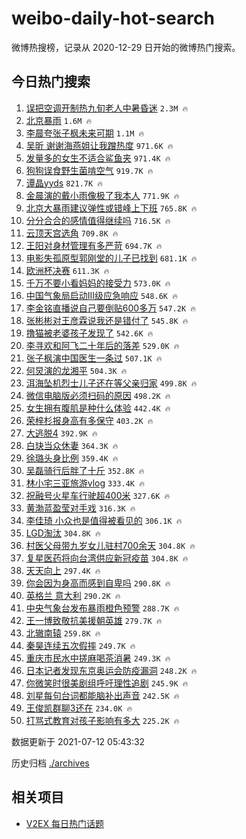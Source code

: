 # weibo-daily-hot-search

微博热搜榜，记录从 2020-12-29 日开始的微博热门搜索。

## 今日热门搜索

<!-- BEGIN -->

1. [误把空调开制热九旬老人中暑昏迷](https://s.weibo.com/weibo?q=%23%E8%AF%AF%E6%8A%8A%E7%A9%BA%E8%B0%83%E5%BC%80%E5%88%B6%E7%83%AD%E4%B9%9D%E6%97%AC%E8%80%81%E4%BA%BA%E4%B8%AD%E6%9A%91%E6%98%8F%E8%BF%B7%23&Refer=top) `2.3M 🔥`
1. [北京暴雨](https://s.weibo.com/weibo?q=%23%E5%8C%97%E4%BA%AC%E6%9A%B4%E9%9B%A8%23&Refer=top) `1.6M 🔥`
1. [李晨夸张子枫未来可期](https://s.weibo.com/weibo?q=%23%E6%9D%8E%E6%99%A8%E5%A4%B8%E5%BC%A0%E5%AD%90%E6%9E%AB%E6%9C%AA%E6%9D%A5%E5%8F%AF%E6%9C%9F%23&Refer=top) `1.1M 🔥`
1. [吴昕 谢谢海燕姐让我蹭热度](https://s.weibo.com/weibo?q=%E5%90%B4%E6%98%95%20%E8%B0%A2%E8%B0%A2%E6%B5%B7%E7%87%95%E5%A7%90%E8%AE%A9%E6%88%91%E8%B9%AD%E7%83%AD%E5%BA%A6&Refer=top) `971.6K 🔥`
1. [发量多的女生不适合鲨鱼夹](https://s.weibo.com/weibo?q=%23%E5%8F%91%E9%87%8F%E5%A4%9A%E7%9A%84%E5%A5%B3%E7%94%9F%E4%B8%8D%E9%80%82%E5%90%88%E9%B2%A8%E9%B1%BC%E5%A4%B9%23&Refer=top) `971.4K 🔥`
1. [狗狗误食野生菌啃空气](https://s.weibo.com/weibo?q=%23%E7%8B%97%E7%8B%97%E8%AF%AF%E9%A3%9F%E9%87%8E%E7%94%9F%E8%8F%8C%E5%95%83%E7%A9%BA%E6%B0%94%23&Refer=top) `919.7K 🔥`
1. [谭晶yyds](https://s.weibo.com/weibo?q=%23%E8%B0%AD%E6%99%B6yyds%23&Refer=top) `821.7K 🔥`
1. [金晨演的戴小雨像极了我本人](https://s.weibo.com/weibo?q=%23%E9%87%91%E6%99%A8%E6%BC%94%E7%9A%84%E6%88%B4%E5%B0%8F%E9%9B%A8%E5%83%8F%E6%9E%81%E4%BA%86%E6%88%91%E6%9C%AC%E4%BA%BA%23&Refer=top) `771.9K 🔥`
1. [北京大暴雨建议弹性或错峰上下班](https://s.weibo.com/weibo?q=%23%E5%8C%97%E4%BA%AC%E5%A4%A7%E6%9A%B4%E9%9B%A8%E5%BB%BA%E8%AE%AE%E5%BC%B9%E6%80%A7%E6%88%96%E9%94%99%E5%B3%B0%E4%B8%8A%E4%B8%8B%E7%8F%AD%23&Refer=top) `765.8K 🔥`
1. [分分合合的感情值得继续吗](https://s.weibo.com/weibo?q=%23%E5%88%86%E5%88%86%E5%90%88%E5%90%88%E7%9A%84%E6%84%9F%E6%83%85%E5%80%BC%E5%BE%97%E7%BB%A7%E7%BB%AD%E5%90%97%23&Refer=top) `716.5K 🔥`
1. [云顶天宫选角](https://s.weibo.com/weibo?q=%23%E4%BA%91%E9%A1%B6%E5%A4%A9%E5%AE%AB%E9%80%89%E8%A7%92%23&Refer=top) `709.8K 🔥`
1. [王阳对身材管理有多严苛](https://s.weibo.com/weibo?q=%23%E7%8E%8B%E9%98%B3%E5%AF%B9%E8%BA%AB%E6%9D%90%E7%AE%A1%E7%90%86%E6%9C%89%E5%A4%9A%E4%B8%A5%E8%8B%9B%23&Refer=top) `694.7K 🔥`
1. [电影失孤原型郭刚堂的儿子已找到](https://s.weibo.com/weibo?q=%23%E7%94%B5%E5%BD%B1%E5%A4%B1%E5%AD%A4%E5%8E%9F%E5%9E%8B%E9%83%AD%E5%88%9A%E5%A0%82%E7%9A%84%E5%84%BF%E5%AD%90%E5%B7%B2%E6%89%BE%E5%88%B0%23&Refer=top) `681.1K 🔥`
1. [欧洲杯决赛](https://s.weibo.com/weibo?q=%23%E6%AC%A7%E6%B4%B2%E6%9D%AF%E5%86%B3%E8%B5%9B%23&Refer=top) `611.3K 🔥`
1. [千万不要小看妈妈的接受力](https://s.weibo.com/weibo?q=%23%E5%8D%83%E4%B8%87%E4%B8%8D%E8%A6%81%E5%B0%8F%E7%9C%8B%E5%A6%88%E5%A6%88%E7%9A%84%E6%8E%A5%E5%8F%97%E5%8A%9B%23&Refer=top) `573.0K 🔥`
1. [中国气象局启动Ⅲ级应急响应](https://s.weibo.com/weibo?q=%23%E4%B8%AD%E5%9B%BD%E6%B0%94%E8%B1%A1%E5%B1%80%E5%90%AF%E5%8A%A8%E2%85%A2%E7%BA%A7%E5%BA%94%E6%80%A5%E5%93%8D%E5%BA%94%23&Refer=top) `548.6K 🔥`
1. [李金铭直播说自己要倒贴600多万](https://s.weibo.com/weibo?q=%23%E6%9D%8E%E9%87%91%E9%93%AD%E7%9B%B4%E6%92%AD%E8%AF%B4%E8%87%AA%E5%B7%B1%E8%A6%81%E5%80%92%E8%B4%B4600%E5%A4%9A%E4%B8%87%23&Refer=top) `547.2K 🔥`
1. [张彬彬对王彦霖说我还是错付了](https://s.weibo.com/weibo?q=%23%E5%BC%A0%E5%BD%AC%E5%BD%AC%E5%AF%B9%E7%8E%8B%E5%BD%A6%E9%9C%96%E8%AF%B4%E6%88%91%E8%BF%98%E6%98%AF%E9%94%99%E4%BB%98%E4%BA%86%23&Refer=top) `545.8K 🔥`
1. [撸猫被老婆孩子发现了](https://s.weibo.com/weibo?q=%23%E6%92%B8%E7%8C%AB%E8%A2%AB%E8%80%81%E5%A9%86%E5%AD%A9%E5%AD%90%E5%8F%91%E7%8E%B0%E4%BA%86%23&Refer=top) `542.6K 🔥`
1. [李寻欢和阿飞二十年后的落差](https://s.weibo.com/weibo?q=%23%E6%9D%8E%E5%AF%BB%E6%AC%A2%E5%92%8C%E9%98%BF%E9%A3%9E%E4%BA%8C%E5%8D%81%E5%B9%B4%E5%90%8E%E7%9A%84%E8%90%BD%E5%B7%AE%23&Refer=top) `529.0K 🔥`
1. [张子枫演中国医生一条过](https://s.weibo.com/weibo?q=%23%E5%BC%A0%E5%AD%90%E6%9E%AB%E6%BC%94%E4%B8%AD%E5%9B%BD%E5%8C%BB%E7%94%9F%E4%B8%80%E6%9D%A1%E8%BF%87%23&Refer=top) `507.1K 🔥`
1. [何炅演的龙湘平](https://s.weibo.com/weibo?q=%23%E4%BD%95%E7%82%85%E6%BC%94%E7%9A%84%E9%BE%99%E6%B9%98%E5%B9%B3%23&Refer=top) `504.3K 🔥`
1. [洱海坠机烈士儿子还在等父亲归家](https://s.weibo.com/weibo?q=%23%E6%B4%B1%E6%B5%B7%E5%9D%A0%E6%9C%BA%E7%83%88%E5%A3%AB%E5%84%BF%E5%AD%90%E8%BF%98%E5%9C%A8%E7%AD%89%E7%88%B6%E4%BA%B2%E5%BD%92%E5%AE%B6%23&Refer=top) `499.8K 🔥`
1. [微信电脑版必须扫码的原因](https://s.weibo.com/weibo?q=%23%E5%BE%AE%E4%BF%A1%E7%94%B5%E8%84%91%E7%89%88%E5%BF%85%E9%A1%BB%E6%89%AB%E7%A0%81%E7%9A%84%E5%8E%9F%E5%9B%A0%23&Refer=top) `498.2K 🔥`
1. [女生拥有腹肌是种什么体验](https://s.weibo.com/weibo?q=%23%E5%A5%B3%E7%94%9F%E6%8B%A5%E6%9C%89%E8%85%B9%E8%82%8C%E6%98%AF%E7%A7%8D%E4%BB%80%E4%B9%88%E4%BD%93%E9%AA%8C%23&Refer=top) `442.4K 🔥`
1. [荣梓杉报身高有多保守](https://s.weibo.com/weibo?q=%23%E8%8D%A3%E6%A2%93%E6%9D%89%E6%8A%A5%E8%BA%AB%E9%AB%98%E6%9C%89%E5%A4%9A%E4%BF%9D%E5%AE%88%23&Refer=top) `403.2K 🔥`
1. [大逃脱4](https://s.weibo.com/weibo?q=%23%E5%A4%A7%E9%80%83%E8%84%B14%23&Refer=top) `392.9K 🔥`
1. [白玦当众休妻](https://s.weibo.com/weibo?q=%23%E7%99%BD%E7%8E%A6%E5%BD%93%E4%BC%97%E4%BC%91%E5%A6%BB%23&Refer=top) `364.3K 🔥`
1. [徐璐头身比例](https://s.weibo.com/weibo?q=%23%E5%BE%90%E7%92%90%E5%A4%B4%E8%BA%AB%E6%AF%94%E4%BE%8B%23&Refer=top) `359.4K 🔥`
1. [吴磊骑行后胖了十斤](https://s.weibo.com/weibo?q=%23%E5%90%B4%E7%A3%8A%E9%AA%91%E8%A1%8C%E5%90%8E%E8%83%96%E4%BA%86%E5%8D%81%E6%96%A4%23&Refer=top) `352.8K 🔥`
1. [林小宅三亚旅游vlog](https://s.weibo.com/weibo?q=%23%E6%9E%97%E5%B0%8F%E5%AE%85%E4%B8%89%E4%BA%9A%E6%97%85%E6%B8%B8vlog%23&Refer=top) `333.4K 🔥`
1. [祝融号火星车行驶超400米](https://s.weibo.com/weibo?q=%23%E7%A5%9D%E8%9E%8D%E5%8F%B7%E7%81%AB%E6%98%9F%E8%BD%A6%E8%A1%8C%E9%A9%B6%E8%B6%85400%E7%B1%B3%23&Refer=top) `327.6K 🔥`
1. [黄渤蓝盈莹对手戏](https://s.weibo.com/weibo?q=%23%E9%BB%84%E6%B8%A4%E8%93%9D%E7%9B%88%E8%8E%B9%E5%AF%B9%E6%89%8B%E6%88%8F%23&Refer=top) `316.3K 🔥`
1. [李佳琦 小众也是值得被看见的](https://s.weibo.com/weibo?q=%E6%9D%8E%E4%BD%B3%E7%90%A6%20%E5%B0%8F%E4%BC%97%E4%B9%9F%E6%98%AF%E5%80%BC%E5%BE%97%E8%A2%AB%E7%9C%8B%E8%A7%81%E7%9A%84&Refer=top) `306.1K 🔥`
1. [LGD淘汰](https://s.weibo.com/weibo?q=%23LGD%E6%B7%98%E6%B1%B0%23&Refer=top) `304.8K 🔥`
1. [村医父母带九岁女儿驻村700余天](https://s.weibo.com/weibo?q=%23%E6%9D%91%E5%8C%BB%E7%88%B6%E6%AF%8D%E5%B8%A6%E4%B9%9D%E5%B2%81%E5%A5%B3%E5%84%BF%E9%A9%BB%E6%9D%91700%E4%BD%99%E5%A4%A9%23&Refer=top) `304.8K 🔥`
1. [复星医药将向台湾供应新冠疫苗](https://s.weibo.com/weibo?q=%23%E5%A4%8D%E6%98%9F%E5%8C%BB%E8%8D%AF%E5%B0%86%E5%90%91%E5%8F%B0%E6%B9%BE%E4%BE%9B%E5%BA%94%E6%96%B0%E5%86%A0%E7%96%AB%E8%8B%97%23&Refer=top) `304.8K 🔥`
1. [天天向上](https://s.weibo.com/weibo?q=%E5%A4%A9%E5%A4%A9%E5%90%91%E4%B8%8A&Refer=top) `297.4K 🔥`
1. [你会因为身高而感到自卑吗](https://s.weibo.com/weibo?q=%23%E4%BD%A0%E4%BC%9A%E5%9B%A0%E4%B8%BA%E8%BA%AB%E9%AB%98%E8%80%8C%E6%84%9F%E5%88%B0%E8%87%AA%E5%8D%91%E5%90%97%23&Refer=top) `290.8K 🔥`
1. [英格兰 意大利](https://s.weibo.com/weibo?q=%E8%8B%B1%E6%A0%BC%E5%85%B0%20%E6%84%8F%E5%A4%A7%E5%88%A9&Refer=top) `290.2K 🔥`
1. [中央气象台发布暴雨橙色预警](https://s.weibo.com/weibo?q=%23%E4%B8%AD%E5%A4%AE%E6%B0%94%E8%B1%A1%E5%8F%B0%E5%8F%91%E5%B8%83%E6%9A%B4%E9%9B%A8%E6%A9%99%E8%89%B2%E9%A2%84%E8%AD%A6%23&Refer=top) `288.7K 🔥`
1. [王一博致敬抗美援朝英雄](https://s.weibo.com/weibo?q=%23%E7%8E%8B%E4%B8%80%E5%8D%9A%E8%87%B4%E6%95%AC%E6%8A%97%E7%BE%8E%E6%8F%B4%E6%9C%9D%E8%8B%B1%E9%9B%84%23&Refer=top) `279.7K 🔥`
1. [北辙南辕](https://s.weibo.com/weibo?q=%E5%8C%97%E8%BE%99%E5%8D%97%E8%BE%95&Refer=top) `259.8K 🔥`
1. [秦昊连续五次假摔](https://s.weibo.com/weibo?q=%23%E7%A7%A6%E6%98%8A%E8%BF%9E%E7%BB%AD%E4%BA%94%E6%AC%A1%E5%81%87%E6%91%94%23&Refer=top) `249.7K 🔥`
1. [重庆市民水中搓麻喝茶消暑](https://s.weibo.com/weibo?q=%23%E9%87%8D%E5%BA%86%E5%B8%82%E6%B0%91%E6%B0%B4%E4%B8%AD%E6%90%93%E9%BA%BB%E5%96%9D%E8%8C%B6%E6%B6%88%E6%9A%91%23&Refer=top) `249.3K 🔥`
1. [日本记者发现东京奥运会防疫漏洞](https://s.weibo.com/weibo?q=%23%E6%97%A5%E6%9C%AC%E8%AE%B0%E8%80%85%E5%8F%91%E7%8E%B0%E4%B8%9C%E4%BA%AC%E5%A5%A5%E8%BF%90%E4%BC%9A%E9%98%B2%E7%96%AB%E6%BC%8F%E6%B4%9E%23&Refer=top) `248.2K 🔥`
1. [你微笑时很美剧组呼吁理性追剧](https://s.weibo.com/weibo?q=%23%E4%BD%A0%E5%BE%AE%E7%AC%91%E6%97%B6%E5%BE%88%E7%BE%8E%E5%89%A7%E7%BB%84%E5%91%BC%E5%90%81%E7%90%86%E6%80%A7%E8%BF%BD%E5%89%A7%23&Refer=top) `245.9K 🔥`
1. [刘星每句台词都能脑补出声音](https://s.weibo.com/weibo?q=%23%E5%88%98%E6%98%9F%E6%AF%8F%E5%8F%A5%E5%8F%B0%E8%AF%8D%E9%83%BD%E8%83%BD%E8%84%91%E8%A1%A5%E5%87%BA%E5%A3%B0%E9%9F%B3%23&Refer=top) `242.5K 🔥`
1. [王俊凯群聊3还在](https://s.weibo.com/weibo?q=%23%E7%8E%8B%E4%BF%8A%E5%87%AF%E7%BE%A4%E8%81%8A3%E8%BF%98%E5%9C%A8%23&Refer=top) `234.0K 🔥`
1. [打骂式教育对孩子影响有多大](https://s.weibo.com/weibo?q=%23%E6%89%93%E9%AA%82%E5%BC%8F%E6%95%99%E8%82%B2%E5%AF%B9%E5%AD%A9%E5%AD%90%E5%BD%B1%E5%93%8D%E6%9C%89%E5%A4%9A%E5%A4%A7%23&Refer=top) `225.2K 🔥`

数据更新于 2021-07-12 05:43:32

<!-- END -->

历史归档 [./archives](./archives)

## 相关项目

- [V2EX 每日热门话题](https://github.com/boojack/v2ex-daily-hot-topic)
